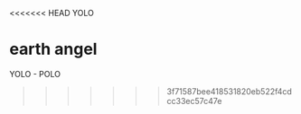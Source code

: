 <<<<<<< HEAD
YOLO

earth angel
=======
YOLO - POLO
>>>>>>> 3f71587bee418531820eb522f4cdcc33ec57c47e

